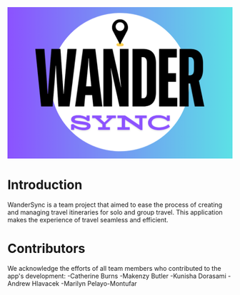 ![Map Icon](Icon/wandersyncsplash.png)
# Introduction
WanderSync is a team project that aimed to ease the process of creating and managing travel itineraries for solo and group travel. This application makes the experience of travel seamless and efficient.
<h1>Contributors</h1>
We acknowledge the efforts of all team members who contributed to the app's development:
-Catherine Burns
-Makenzy Butler
-Kunisha Dorasami
-Andrew Hlavacek 
-Marilyn Pelayo-Montufar

